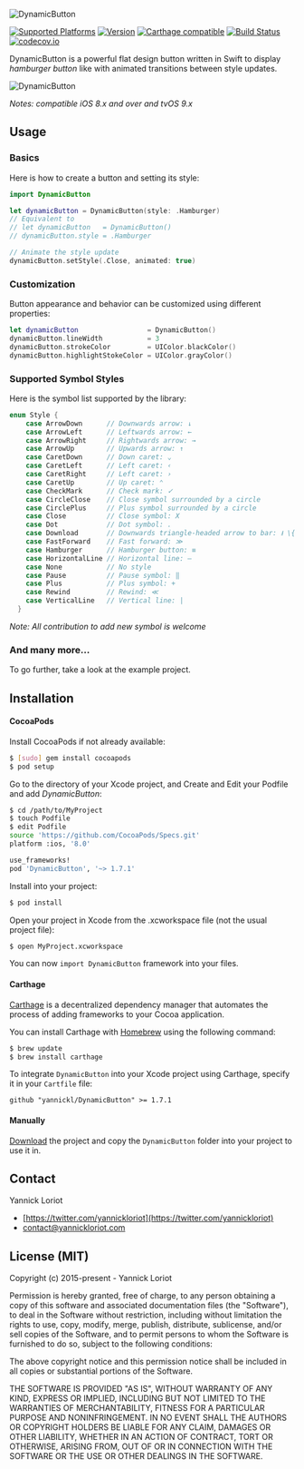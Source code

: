 ![DynamicButton](http://yannickloriot.com/resources/dynamicbutton-header.png)

[![Supported Platforms](https://cocoapod-badges.herokuapp.com/p/DynamicButton/badge.svg)](http://cocoadocs.org/docsets/DynamicButton/) [![Version](https://cocoapod-badges.herokuapp.com/v/DynamicButton/badge.svg)](http://cocoadocs.org/docsets/DynamicButton/) [![Carthage compatible](https://img.shields.io/badge/Carthage-compatible-4BC51D.svg?style=flat)](https://github.com/Carthage/Carthage) [![Build Status](https://travis-ci.org/yannickl/DynamicButton.svg?branch=master)](https://travis-ci.org/yannickl/DynamicButton) [![codecov.io](http://codecov.io/github/yannickl/DynamicButton/coverage.svg?branch=master)](http://codecov.io/github/yannickl/DynamicButton?branch=master)

DynamicButton is a powerful flat design button written in Swift to display *hamburger button* like with animated transitions between style updates.

![DynamicButton](http://yannickloriot.com/resources/dynamicbutton.gif)

*Notes: compatible iOS 8.x and over and tvOS 9.x*

## Usage

### Basics

Here is how to create a button and setting its style:

```swift
import DynamicButton

let dynamicButton = DynamicButton(style: .Hamburger)
// Equivalent to
// let dynamicButton   = DynamicButton()
// dynamicButton.style = .Hamburger

// Animate the style update
dynamicButton.setStyle(.Close, animated: true)
```

### Customization

Button appearance and behavior can be customized using different properties:

```swift
let dynamicButton                 = DynamicButton()
dynamicButton.lineWidth           = 3
dynamicButton.strokeColor         = UIColor.blackColor()
dynamicButton.highlightStokeColor = UIColor.grayColor()
```

### Supported Symbol Styles

Here is the symbol list supported by the library:

```swift
enum Style {
    case ArrowDown      // Downwards arrow: ↓
    case ArrowLeft      // Leftwards arrow: ←
    case ArrowRight     // Rightwards arrow: →
    case ArrowUp        // Upwards arrow: ↑
    case CaretDown      // Down caret: ⌄
    case CaretLeft      // Left caret: ‹
    case CaretRight     // Left caret: ›
    case CaretUp        // Up caret: ⌃
    case CheckMark      // Check mark: ✓
    case CircleClose    // Close symbol surrounded by a circle
    case CirclePlus     // Plus symbol surrounded by a circle
    case Close          // Close symbol: X
    case Dot            // Dot symbol: .
    case Download       // Downwards triangle-headed arrow to bar: ⭳ \{U+2B73}
    case FastForward    // Fast forward: ≫
    case Hamburger      // Hamburger button: ≡
    case HorizontalLine // Horizontal line: ―
    case None           // No style
    case Pause          // Pause symbol: ‖
    case Plus           // Plus symbol: +
    case Rewind         // Rewind: ≪
    case VerticalLine   // Vertical line: |
  }
```

*Note: All contribution to add new symbol is welcome*

### And many more...

To go further, take a look at the example project.

## Installation

#### CocoaPods

Install CocoaPods if not already available:

``` bash
$ [sudo] gem install cocoapods
$ pod setup
```
Go to the directory of your Xcode project, and Create and Edit your Podfile and add _DynamicButton_:

``` bash
$ cd /path/to/MyProject
$ touch Podfile
$ edit Podfile
source 'https://github.com/CocoaPods/Specs.git'
platform :ios, '8.0'

use_frameworks!
pod 'DynamicButton', '~> 1.7.1'
```

Install into your project:

``` bash
$ pod install
```

Open your project in Xcode from the .xcworkspace file (not the usual project file):

``` bash
$ open MyProject.xcworkspace
```

You can now `import DynamicButton` framework into your files.

#### Carthage

[Carthage](https://github.com/Carthage/Carthage) is a decentralized dependency manager that automates the process of adding frameworks to your Cocoa application.

You can install Carthage with [Homebrew](http://brew.sh/) using the following command:

```bash
$ brew update
$ brew install carthage
```

To integrate `DynamicButton` into your Xcode project using Carthage, specify it in your `Cartfile` file:

```ogdl
github "yannickl/DynamicButton" >= 1.7.1
```

#### Manually

[Download](https://github.com/YannickL/DynamicButton/archive/master.zip) the project and copy the `DynamicButton` folder into your project to use it in.

## Contact

Yannick Loriot
 - [https://twitter.com/yannickloriot](https://twitter.com/yannickloriot)
 - [contact@yannickloriot.com](mailto:contact@yannickloriot.com)


## License (MIT)

Copyright (c) 2015-present - Yannick Loriot

Permission is hereby granted, free of charge, to any person obtaining a copy
of this software and associated documentation files (the "Software"), to deal
in the Software without restriction, including without limitation the rights
to use, copy, modify, merge, publish, distribute, sublicense, and/or sell
copies of the Software, and to permit persons to whom the Software is
furnished to do so, subject to the following conditions:

The above copyright notice and this permission notice shall be included in
all copies or substantial portions of the Software.

THE SOFTWARE IS PROVIDED "AS IS", WITHOUT WARRANTY OF ANY KIND, EXPRESS OR
IMPLIED, INCLUDING BUT NOT LIMITED TO THE WARRANTIES OF MERCHANTABILITY,
FITNESS FOR A PARTICULAR PURPOSE AND NONINFRINGEMENT. IN NO EVENT SHALL THE
AUTHORS OR COPYRIGHT HOLDERS BE LIABLE FOR ANY CLAIM, DAMAGES OR OTHER
LIABILITY, WHETHER IN AN ACTION OF CONTRACT, TORT OR OTHERWISE, ARISING FROM,
OUT OF OR IN CONNECTION WITH THE SOFTWARE OR THE USE OR OTHER DEALINGS IN
THE SOFTWARE.
